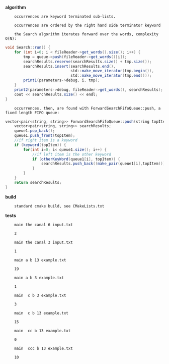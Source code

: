 
**algorithm**
        
        occurrences are keyword terminated sub-lists.
        
        occurrences are ordered by the right hand side terminator keyword
        
        the Search algorithm iterates forward over the words, complexity O(N):
        
```java
void Search::run() {
    for (int i=0; i < fileReader->get_words().size(); i++) {
        tmp = queue->push(fileReader->get_words()[i]);
        searchResults.reserve(searchResults.size() + tmp.size());
        searchResults.insert(searchResults.end(),
                             std::make_move_iterator(tmp.begin()),
                             std::make_move_iterator(tmp.end()));
        print1(parameters->debug, i, tmp);
    }
    print2(parameters->debug, fileReader->get_words(), searchResults);
    cout << searchResults.size() << endl;
}
```

        
        occurrences, then, are found with ForwardSearchFifoQueue::push, a fixed length FIFO queue:


```java
vector<pair<string, string>> ForwardSearchFifoQueue::push(string topItem) {
    vector<pair<string, string>> searchResults;
    queue1.pop_back();
    queue1.push_front(topItem);
    //if right item is a keyword
    if (keyword(topItem)) {
        for(int i=0; i< queue1.size(); i++) {
            //if left item is the other keyword
            if (otherKeyWord(queue1[i], topItem)) {
                searchResults.push_back((make_pair(queue1[i],topItem)));
            }
        }
    }
    return searchResults;
}
```



**build**
        
        standard cmake build, see CMakeLists.txt

**tests**
        
        main the canal 6 input.txt
        
        3
        
        main the canal 3 input.txt
        
        1
        
        main a b 13 example.txt
        
        19
        
        main a b 3 example.txt
        
        1
        
        main  c b 3 example.txt
        
        3
        
        main  c b 13 example.txt
        
        15
        
        main  cc b 13 example.txt
        
        0
        
        main  ccc b 13 example.txt
        
        10

